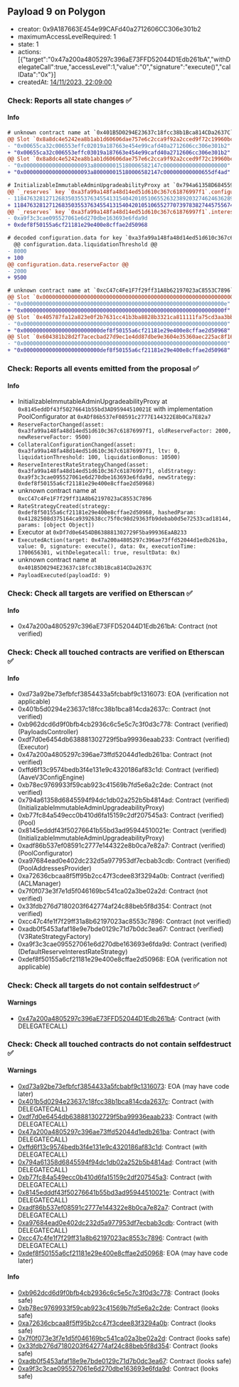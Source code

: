 ## Payload 9 on Polygon

- creator: 0x9A187663E454e99CAFd40a2712606CC306e301b2
- maximumAccessLevelRequired: 1
- state: 1
- actions: [{"target":"0x47a200a4805297c396aE73FFD52044D1Edb261bA","withDelegateCall":true,"accessLevel":1,"value":"0","signature":"execute()","callData":"0x"}]
- createdAt: [14/11/2023, 22:09:00](https://polygonscan.com/tx/0xfcc159e78c92eb2b0cdbe2524e8a1df1a01043415ed9eae811760e97e8b28e8a)

### Check: Reports all state changes :white_check_mark:

#### Info


```diff
# unknown contract name at `0x401B5D0294E23637c18fcc38b1Bca814CDa2637C`
@@ Slot `0x8a8dc4e5242ea8b1ab1d60606dae757e6c2cca9f92a2cced9f72c19960bcb458` @@
- "0x00655ca32c006553effc02019a187663e454e99cafd40a2712606cc306e301b2"
+ "0x00655ca32c006553effc03019a187663e454e99cafd40a2712606cc306e301b2"
@@ Slot `0x8a8dc4e5242ea8b1ab1d60606dae757e6c2cca9f92a2cced9f72c19960bcb459` @@
- "0x000000000000000000093a800000015180006582147c00000000000000000000"
+ "0x000000000000000000093a800000015180006582147c000000000000655df4ad"
```

```diff
# InitializableImmutableAdminUpgradeabilityProxy at `0x794a61358D6845594F94dc1DB02A252b5b4814aD` with implementation Pool at `0xb77fc84a549ecc0b410d6fa15159C2df207545a3`
@@ `_reserves` key `0xa3fa99a148fa48d14ed51d610c367c61876997f1`.configuration.data @@
- 118476328127126835035537634554131540420105106552632389203274624636289024
+ 118476328127126835035537634554131540420105106552770739783827445755674624
@@ `_reserves` key `0xa3fa99a148fa48d14ed51d610c367c61876997f1`.interestRateStrategyAddress @@
- 0xa9f3c3cae095527061e6d270dbe163693e6fda9d
+ 0xdef8f50155a6cf21181e29e400e8cffae2d50968

# decoded configuration.data for key `0xa3fa99a148fa48d14ed51d610c367c61876997f1` (symbol: miMATIC)
  @@ configuration.data.liquidationThreshold @@
- 8000
+ 100
@@ configuration.data.reserveFactor @@
- 2000
+ 9500

```

```diff
# unknown contract name at `0xcC47c4Fe1F7f29ff31A8b62197023aC8553C7896`
@@ Slot `0x0000000000000000000000000000000000000000000000000000000000000002` @@
- "0x000000000000000000000000000000000000000000000000000000000000000e"
+ "0x000000000000000000000000000000000000000000000000000000000000000f"
@@ Slot `0x405787fa12a823e0f2b7631cc41b3ba8828b3321ca811111fa75cd3aa3bb5adc` @@
- "0x0000000000000000000000000000000000000000000000000000000000000000"
+ "0x000000000000000000000000def8f50155a6cf21181e29e400e8cffae2d50968"
@@ Slot `0x604381b28d2f7acecbad27d9ec1e4dd87dbe9e3604e35360aec225ac8f160b59` @@
- "0x0000000000000000000000000000000000000000000000000000000000000000"
+ "0x000000000000000000000000def8f50155a6cf21181e29e400e8cffae2d50968"
```


### Check: Reports all events emitted from the proposal :white_check_mark:

#### Info

- InitializableImmutableAdminUpgradeabilityProxy at `0x8145eddDf43f50276641b55bd3AD95944510021E` with implementation PoolConfigurator at `0xADf86b537eF08591c2777E144322E8b0Ca7E82a7`
- `ReserveFactorChanged(asset: 0xa3fa99a148fa48d14ed51d610c367c61876997f1, oldReserveFactor: 2000, newReserveFactor: 9500)`
- `CollateralConfigurationChanged(asset: 0xa3fa99a148fa48d14ed51d610c367c61876997f1, ltv: 0, liquidationThreshold: 100, liquidationBonus: 10500)`
- `ReserveInterestRateStrategyChanged(asset: 0xa3fa99a148fa48d14ed51d610c367c61876997f1, oldStrategy: 0xa9f3c3cae095527061e6d270dbe163693e6fda9d, newStrategy: 0xdef8f50155a6cf21181e29e400e8cffae2d50968)`
- unknown contract name at `0xcC47c4Fe1F7f29ff31A8b62197023aC8553C7896`
- `RateStrategyCreated(strategy: 0xdef8f50155a6cf21181e29e400e8cffae2d50968, hashedParam: 0x41282508d375164ca9392638cc75f0c98d29363fb9debab0d5e72533cad18144, params: [object Object])`
- Executor at `0xDf7d0e6454DB638881302729F5ba99936EaAB233`
- `ExecutedAction(target: 0x47a200a4805297c396ae73ffd52044d1edb261ba, value: 0, signature: execute(), data: 0x, executionTime: 1700656301, withDelegatecall: true, resultData: 0x)`
- unknown contract name at `0x401B5D0294E23637c18fcc38b1Bca814CDa2637C`
- `PayloadExecuted(payloadId: 9)`

### Check: Check all targets are verified on Etherscan :white_check_mark:

#### Info

- 0x47a200a4805297c396aE73FFD52044D1Edb261bA: Contract (not verified)

### Check: Check all touched contracts are verified on Etherscan :white_check_mark:

#### Info

- 0xd73a92be73efbfcf3854433a5fcbabf9c1316073: EOA (verification not applicable)
- 0x401b5d0294e23637c18fcc38b1bca814cda2637c: Contract (not verified)
- 0xb962dcd6d9f0bfb4cb2936c6c5e5c7c3f0d3c778: Contract (verified) (PayloadsController)
- 0xdf7d0e6454db638881302729f5ba99936eaab233: Contract (verified) (Executor)
- 0x47a200a4805297c396ae73ffd52044d1edb261ba: Contract (not verified)
- 0xffd6f13c9574bedb3f4e131e9c4320186af83c1d: Contract (verified) (AaveV3ConfigEngine)
- 0xb78ec9769933f59cab923c41569b7fd5e6a2c2de: Contract (not verified)
- 0x794a61358d6845594f94dc1db02a252b5b4814ad: Contract (verified) (InitializableImmutableAdminUpgradeabilityProxy)
- 0xb77fc84a549ecc0b410d6fa15159c2df207545a3: Contract (verified) (Pool)
- 0x8145edddf43f50276641b55bd3ad95944510021e: Contract (verified) (InitializableImmutableAdminUpgradeabilityProxy)
- 0xadf86b537ef08591c2777e144322e8b0ca7e82a7: Contract (verified) (PoolConfigurator)
- 0xa97684ead0e402dc232d5a977953df7ecbab3cdb: Contract (verified) (PoolAddressesProvider)
- 0xa72636cbcaa8f5ff95b2cc47f3cdee83f3294a0b: Contract (verified) (ACLManager)
- 0x7f0f073e3f7e1d5f046169bc541ca02a3be02a2d: Contract (not verified)
- 0x33fdb276d7180203f642774af24c88beb5f8d354: Contract (not verified)
- 0xcc47c4fe1f7f29ff31a8b62197023ac8553c7896: Contract (not verified)
- 0xadb0f5453afaf18e9e7bde0129c71d7b0dc3ea67: Contract (verified) (V3RateStrategyFactory)
- 0xa9f3c3cae095527061e6d270dbe163693e6fda9d: Contract (verified) (DefaultReserveInterestRateStrategy)
- 0xdef8f50155a6cf21181e29e400e8cffae2d50968: EOA (verification not applicable)

### Check: Check all targets do not contain selfdestruct :white_check_mark:

#### Warnings

- [0x47a200a4805297c396aE73FFD52044D1Edb261bA](https://polygonscan.com/address/0x47a200a4805297c396aE73FFD52044D1Edb261bA): Contract (with DELEGATECALL)

### Check: Check all touched contracts do not contain selfdestruct :white_check_mark:

#### Warnings

- [0xd73a92be73efbfcf3854433a5fcbabf9c1316073](https://polygonscan.com/address/0xd73a92be73efbfcf3854433a5fcbabf9c1316073): EOA (may have code later)
- [0x401b5d0294e23637c18fcc38b1bca814cda2637c](https://polygonscan.com/address/0x401b5d0294e23637c18fcc38b1bca814cda2637c): Contract (with DELEGATECALL)
- [0xdf7d0e6454db638881302729f5ba99936eaab233](https://polygonscan.com/address/0xdf7d0e6454db638881302729f5ba99936eaab233): Contract (with DELEGATECALL)
- [0x47a200a4805297c396ae73ffd52044d1edb261ba](https://polygonscan.com/address/0x47a200a4805297c396ae73ffd52044d1edb261ba): Contract (with DELEGATECALL)
- [0xffd6f13c9574bedb3f4e131e9c4320186af83c1d](https://polygonscan.com/address/0xffd6f13c9574bedb3f4e131e9c4320186af83c1d): Contract (with DELEGATECALL)
- [0x794a61358d6845594f94dc1db02a252b5b4814ad](https://polygonscan.com/address/0x794a61358d6845594f94dc1db02a252b5b4814ad): Contract (with DELEGATECALL)
- [0xb77fc84a549ecc0b410d6fa15159c2df207545a3](https://polygonscan.com/address/0xb77fc84a549ecc0b410d6fa15159c2df207545a3): Contract (with DELEGATECALL)
- [0x8145edddf43f50276641b55bd3ad95944510021e](https://polygonscan.com/address/0x8145edddf43f50276641b55bd3ad95944510021e): Contract (with DELEGATECALL)
- [0xadf86b537ef08591c2777e144322e8b0ca7e82a7](https://polygonscan.com/address/0xadf86b537ef08591c2777e144322e8b0ca7e82a7): Contract (with DELEGATECALL)
- [0xa97684ead0e402dc232d5a977953df7ecbab3cdb](https://polygonscan.com/address/0xa97684ead0e402dc232d5a977953df7ecbab3cdb): Contract (with DELEGATECALL)
- [0xcc47c4fe1f7f29ff31a8b62197023ac8553c7896](https://polygonscan.com/address/0xcc47c4fe1f7f29ff31a8b62197023ac8553c7896): Contract (with DELEGATECALL)
- [0xdef8f50155a6cf21181e29e400e8cffae2d50968](https://polygonscan.com/address/0xdef8f50155a6cf21181e29e400e8cffae2d50968): EOA (may have code later)

#### Info

- [0xb962dcd6d9f0bfb4cb2936c6c5e5c7c3f0d3c778](https://polygonscan.com/address/0xb962dcd6d9f0bfb4cb2936c6c5e5c7c3f0d3c778): Contract (looks safe)
- [0xb78ec9769933f59cab923c41569b7fd5e6a2c2de](https://polygonscan.com/address/0xb78ec9769933f59cab923c41569b7fd5e6a2c2de): Contract (looks safe)
- [0xa72636cbcaa8f5ff95b2cc47f3cdee83f3294a0b](https://polygonscan.com/address/0xa72636cbcaa8f5ff95b2cc47f3cdee83f3294a0b): Contract (looks safe)
- [0x7f0f073e3f7e1d5f046169bc541ca02a3be02a2d](https://polygonscan.com/address/0x7f0f073e3f7e1d5f046169bc541ca02a3be02a2d): Contract (looks safe)
- [0x33fdb276d7180203f642774af24c88beb5f8d354](https://polygonscan.com/address/0x33fdb276d7180203f642774af24c88beb5f8d354): Contract (looks safe)
- [0xadb0f5453afaf18e9e7bde0129c71d7b0dc3ea67](https://polygonscan.com/address/0xadb0f5453afaf18e9e7bde0129c71d7b0dc3ea67): Contract (looks safe)
- [0xa9f3c3cae095527061e6d270dbe163693e6fda9d](https://polygonscan.com/address/0xa9f3c3cae095527061e6d270dbe163693e6fda9d): Contract (looks safe)

